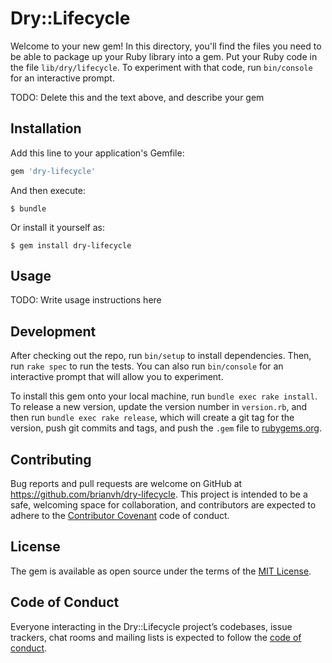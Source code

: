 # Dry::Lifecycle

Welcome to your new gem! In this directory, you'll find the files you need to be able to package up your Ruby library into a gem. Put your Ruby code in the file `lib/dry/lifecycle`. To experiment with that code, run `bin/console` for an interactive prompt.

TODO: Delete this and the text above, and describe your gem

## Installation

Add this line to your application's Gemfile:

```ruby
gem 'dry-lifecycle'
```

And then execute:

    $ bundle

Or install it yourself as:

    $ gem install dry-lifecycle

## Usage

TODO: Write usage instructions here

## Development

After checking out the repo, run `bin/setup` to install dependencies. Then, run `rake spec` to run the tests. You can also run `bin/console` for an interactive prompt that will allow you to experiment.

To install this gem onto your local machine, run `bundle exec rake install`. To release a new version, update the version number in `version.rb`, and then run `bundle exec rake release`, which will create a git tag for the version, push git commits and tags, and push the `.gem` file to [rubygems.org](https://rubygems.org).

## Contributing

Bug reports and pull requests are welcome on GitHub at https://github.com/brianvh/dry-lifecycle. This project is intended to be a safe, welcoming space for collaboration, and contributors are expected to adhere to the [Contributor Covenant](http://contributor-covenant.org) code of conduct.

## License

The gem is available as open source under the terms of the [MIT License](https://opensource.org/licenses/MIT).

## Code of Conduct

Everyone interacting in the Dry::Lifecycle project’s codebases, issue trackers, chat rooms and mailing lists is expected to follow the [code of conduct](https://github.com/brianvh/dry-lifecycle/blob/master/CODE_OF_CONDUCT.md).
